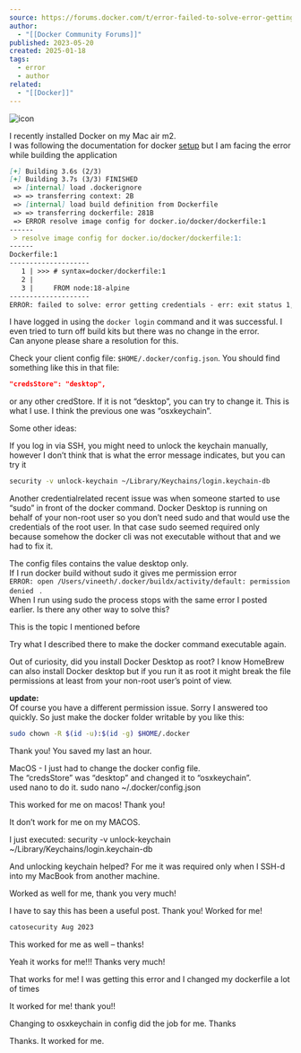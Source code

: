 ```yaml
---
source: https://forums.docker.com/t/error-failed-to-solve-error-getting-credentials-err-exit-status-1-out/136124
author:
  - "[[Docker Community Forums]]"
published: 2023-05-20
created: 2025-01-18
tags:
  - error
  - author
related:
  - "[[Docker]]"
---
```

![icon](https://global.discourse-cdn.com/docker/optimized/3X/6/5/65d9a8c18d1ca9f553a198cc78045be7743a4be2_2_32x32.png)

I recently installed Docker on my Mac air m2.  
I was following the documentation for docker [setup](https://docs.docker.com/get-started/02_our_app/) but I am facing the error while building the application

```markdown
[+] Building 3.6s (2/3)                                                         
[+] Building 3.7s (3/3) FINISHED                                                
 => [internal] load .dockerignore                                          0.0s
 => => transferring context: 2B                                            0.0s
 => [internal] load build definition from Dockerfile                       0.0s
 => => transferring dockerfile: 281B                                       0.0s
 => ERROR resolve image config for docker.io/docker/dockerfile:1           3.7st
------
 > resolve image config for docker.io/docker/dockerfile:1:
------
Dockerfile:1
--------------------
   1 | >>> # syntax=docker/dockerfile:1
   2 |     
   3 |     FROM node:18-alpine
--------------------
ERROR: failed to solve: error getting credentials - err: exit status 1, out: \`\`
```

I have logged in using the `docker login` command and it was successful. I even tried to turn off build kits but there was no change in the error.  
Can anyone please share a resolution for this.

Check your client config file: `$HOME/.docker/config.json`. You should find something like this in that file:

```json
"credsStore": "desktop",
```

or any other credStore. If it is not “desktop”, you can try to change it. This is what I use. I think the previous one was “osxkeychain”.

Some other ideas:

If you log in via SSH, you might need to unlock the keychain manually, however I don’t think that is what the error message indicates, but you can try it

```bash
security -v unlock-keychain ~/Library/Keychains/login.keychain-db
```

Another credentialrelated recent issue was when someone started to use “sudo” in front of the docker command. Docker Desktop is running on behalf of your non-root user so you don’t need sudo and that would use the credentials of the root user. In that case sudo seemed required only because somehow the docker cli was not executable without that and we had to fix it.

The config files contains the value desktop only.  
If I run docker build without sudo it gives me permission error  
`ERROR: open /Users/vineeth/.docker/buildx/activity/default: permission denied ` .  
When I run using sudo the process stops with the same error I posted earlier. Is there any other way to solve this?

This is the topic I mentioned before

Try what I described there to make the docker command executable again.

Out of curiosity, did you install Docker Desktop as root? I know HomeBrew can also install Docker desktop but if you run it as root it might break the file permissions at least from your non-root user’s point of view.

**update:**  
Of course you have a different permission issue. Sorry I answered too quickly. So just make the docker folder writable by you like this:

```bash
sudo chown -R $(id -u):$(id -g) $HOME/.docker
```

Thank you! You saved my last an hour.

MacOS - I just had to change the docker config file.  
The “credsStore” was “desktop” and changed it to “osxkeychain”.  
used nano to do it. sudo nano ~/.docker/config.json

This worked for me on macos! Thank you!

It don’t work for me on my MACOS.

I just executed: security -v unlock-keychain ~/Library/Keychains/login.keychain-db

And unlocking keychain helped? For me it was required only when I SSH-d into my MacBook from another machine.

Worked as well for me, thank you very much!

I have to say this has been a useful post. Thank you! Worked for me!

```apache
catosecurity Aug 2023
```

This worked for me as well – thanks!

Yeah it works for me!!! Thanks very much!

That works for me! I was getting this error and I changed my dockerfile a lot of times

It worked for me! thank you!!

Changing to osxkeychain in config did the job for me. Thanks

Thanks. It worked for me.